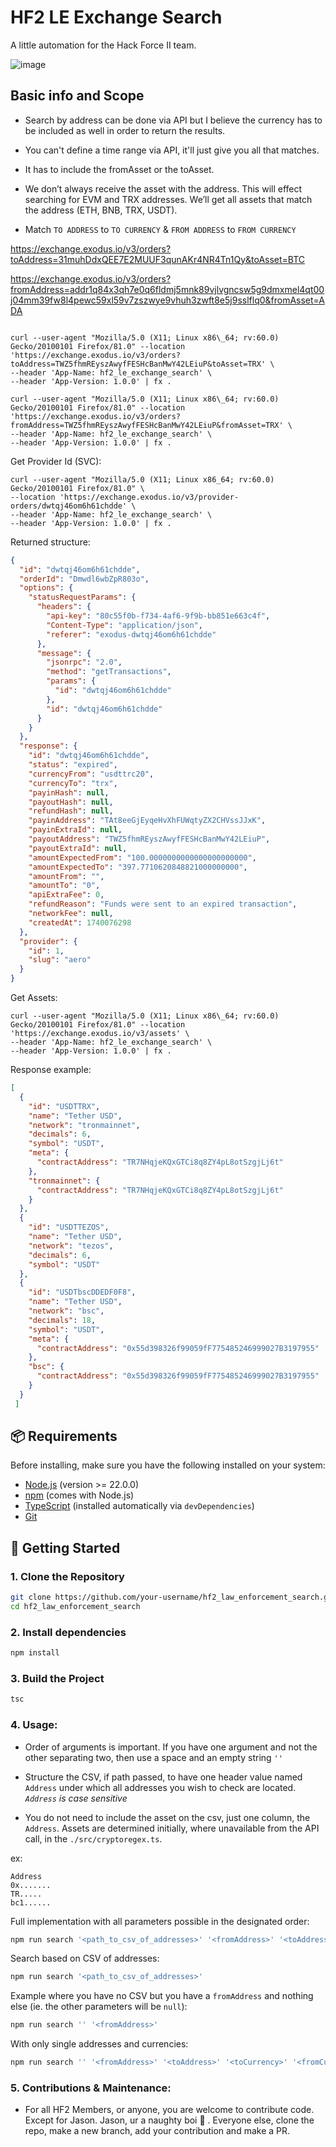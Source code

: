 # HF2 LE Exchange Search

A little automation for the Hack Force II team.

![image](./assets/hf2_recursive_exchange_search.png)

## Basic info and Scope
- Search by address can be done via API but I believe the currency has to be included as well in order to return the results. 
- You can't define a time range via API, it'll just give you all that matches. 
- It has to include the fromAsset or the toAsset. 
- We don’t always receive the asset with the address. This will effect searching for EVM and TRX addresses. We’ll get all assets that match the address (ETH, BNB, TRX, USDT). 

- Match `TO ADDRESS` to `TO CURRENCY` & `FROM ADDRESS` to `FROM CURRENCY`

https://exchange.exodus.io/v3/orders?toAddress=31muhDdxQEE7E2MUUF3qunAKr4NR4Tn1Qy&toAsset=BTC

https://exchange.exodus.io/v3/orders?fromAddress=addr1q84x3qh7e0q6fldmj5mnk89vjlvgncsw5g9dmxmel4qt00j04mm39fw8l4pewc59xl59v7zszwye9vhuh3zwft8e5j9sslflq0&fromAsset=ADA

```curl

curl --user-agent "Mozilla/5.0 (X11; Linux x86\_64; rv:60.0) Gecko/20100101 Firefox/81.0" --location 'https://exchange.exodus.io/v3/orders?toAddress=TWZ5fhmREyszAwyfFESHcBanMwY42LEiuP&toAsset=TRX' \
--header 'App-Name: hf2_le_exchange_search' \
--header 'App-Version: 1.0.0' | fx .
```


```curl
curl --user-agent "Mozilla/5.0 (X11; Linux x86\_64; rv:60.0) Gecko/20100101 Firefox/81.0" --location 'https://exchange.exodus.io/v3/orders?fromAddress=TWZ5fhmREyszAwyfFESHcBanMwY42LEiuP&fromAsset=TRX' \
--header 'App-Name: hf2_le_exchange_search' \
--header 'App-Version: 1.0.0' | fx .

```

Get Provider Id (SVC):
```curl
curl --user-agent "Mozilla/5.0 (X11; Linux x86_64; rv:60.0) Gecko/20100101 Firefox/81.0" \
--location 'https://exchange.exodus.io/v3/provider-orders/dwtqj46om6h61chdde' \  
--header 'App-Name: hf2_le_exchange_search' \
--header 'App-Version: 1.0.0' | fx .

```


Returned structure: 

```json
{
  "id": "dwtqj46om6h61chdde",
  "orderId": "Dmwdl6wbZpR803o",
  "options": {
    "statusRequestParams": {
      "headers": {
        "api-key": "80c55f0b-f734-4af6-9f9b-bb851e663c4f",
        "Content-Type": "application/json",
        "referer": "exodus-dwtqj46om6h61chdde"
      },
      "message": {
        "jsonrpc": "2.0",
        "method": "getTransactions",
        "params": {
          "id": "dwtqj46om6h61chdde"
        },
        "id": "dwtqj46om6h61chdde"
      }
    }
  },
  "response": {
    "id": "dwtqj46om6h61chdde",
    "status": "expired",
    "currencyFrom": "usdttrc20",
    "currencyTo": "trx",
    "payinHash": null,
    "payoutHash": null,
    "refundHash": null,
    "payinAddress": "TAt8eeGjEyqeHvXhFUWqtyZX2CHVssJJxK",
    "payinExtraId": null,
    "payoutAddress": "TWZ5fhmREyszAwyfFESHcBanMwY42LEiuP",
    "payoutExtraId": null,
    "amountExpectedFrom": "100.0000000000000000000000",
    "amountExpectedTo": "397.7710620848821000000000",
    "amountFrom": "",
    "amountTo": "0",
    "apiExtraFee": 0,
    "refundReason": "Funds were sent to an expired transaction",
    "networkFee": null,
    "createdAt": 1740076298
  },
  "provider": {
    "id": 1,
    "slug": "aero"
  }
}
```


Get Assets: 

```curl
curl --user-agent "Mozilla/5.0 (X11; Linux x86\_64; rv:60.0) Gecko/20100101 Firefox/81.0" --location 'https://exchange.exodus.io/v3/assets' \
--header 'App-Name: hf2_le_exchange_search' \
--header 'App-Version: 1.0.0' | fx .

```

Response example:

```json
[
  {
    "id": "USDTTRX",
    "name": "Tether USD",
    "network": "tronmainnet",
    "decimals": 6,
    "symbol": "USDT",
    "meta": {
      "contractAddress": "TR7NHqjeKQxGTCi8q8ZY4pL8otSzgjLj6t"
    },
    "tronmainnet": {
      "contractAddress": "TR7NHqjeKQxGTCi8q8ZY4pL8otSzgjLj6t"
    }
  },
  {
    "id": "USDTTEZOS",
    "name": "Tether USD",
    "network": "tezos",
    "decimals": 6,
    "symbol": "USDT"
  },
  {
    "id": "USDTbscDDEDF0F8",
    "name": "Tether USD",
    "network": "bsc",
    "decimals": 18,
    "symbol": "USDT",
    "meta": {
      "contractAddress": "0x55d398326f99059fF775485246999027B3197955"
    },
    "bsc": {
      "contractAddress": "0x55d398326f99059fF775485246999027B3197955"
    }
  }
 ]
```

## 📦 Requirements

Before installing, make sure you have the following installed on your system:

- [Node.js](https://nodejs.org/) (version >= 22.0.0)
- [npm](https://www.npmjs.com/) (comes with Node.js)
- [TypeScript](https://www.typescriptlang.org/) (installed automatically via `devDependencies`)
- [Git](https://git-scm.com/)

## 🚀 Getting Started


### 1. Clone the Repository

```bash
git clone https://github.com/your-username/hf2_law_enforcement_search.git
cd hf2_law_enforcement_search
```

### 2. Install dependencies

```bash
npm install
```

### 3. Build the Project

```bash
tsc
```


### 4. Usage:

- Order of arguments is important. If you have one argument and not the other separating two, then use a space and an empty string `''`
- Structure the CSV, if path passed, to have one header value named `Address` under which all addresses you wish to check are located. *`Address` is case sensitive*
  
- You do not need to include the asset on the csv, just one column, the `Address`. Assets are determined initially, where unavailable from the API call, in the `./src/cryptoregex.ts`. 

ex: 

```csv
Address
0x.......
TR.....
bc1......

```


Full implementation with all parameters possible in the designated order:

```zsh
npm run search '<path_to_csv_of_addresses>' '<fromAddress>' '<toAddress>' '<toCurrency>' '<fromCurrency>'
```


Search based on CSV of addresses:

```zsh
npm run search '<path_to_csv_of_addresses>'
```

Example where you have no CSV but you have a `fromAddress` and nothing else (ie. the other parameters will be `null`):

```zsh
npm run search '' '<fromAddress>' 
```


With only single addresses and currencies:

```zsh
npm run search '' '<fromAddress>' '<toAddress>' '<toCurrency>' '<fromCurrency>'
```



### 5. Contributions & Maintenance:

- For all HF2 Members, or anyone, you are welcome to contribute code. Except for Jason. Jason, ur a naughty boi 🫵 . Everyone else, clone the repo, make a new branch, add your contribution and make a PR. 
  

